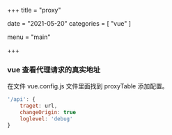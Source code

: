 +++
title = "proxy"

date = "2021-05-20"
categories = [
"vue"
]

menu = "main"

+++

### vue 查看代理请求的真实地址
在文件 vue.config.js 文件里面找到 proxyTable 添加配置。

```js
'/api': {
    traget: url,
    changeOrigin: true
    loglevel: 'debug'
}
```